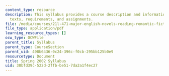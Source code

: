 ```yaml
---
content_type: resource
description: This syllabus provides a course description and information on course
  texts, requirements, and assignments.
file: /media/courses/21l-471-major-english-novels-reading-romantic-fiction-spring-2002/38bfd39c522d2ffbbe517da2a1f4ec27_21L471__syllabus.pdf
file_type: application/pdf
learning_resource_types: []
ocw_type: OCWFile
parent_title: Syllabus
parent_type: CourseSection
parent_uid: 498b6436-0c24-396c-f0cb-295bb125b0e9
resourcetype: Document
title: Spring 2002 Syllabus
uid: 38bfd39c-522d-2ffb-be51-7da2a1f4ec27
---
```

